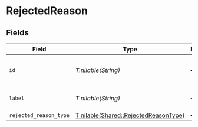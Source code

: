 # RejectedReason


## Fields

| Field                                                                              | Type                                                                               | Required                                                                           | Description                                                                        | Example                                                                            |
| ---------------------------------------------------------------------------------- | ---------------------------------------------------------------------------------- | ---------------------------------------------------------------------------------- | ---------------------------------------------------------------------------------- | ---------------------------------------------------------------------------------- |
| `id`                                                                               | *T.nilable(String)*                                                                | :heavy_minus_sign:                                                                 | The ID of the rejected reason.                                                     | 5d9743fb-ef6f-4430-a234-a163af119832                                               |
| `label`                                                                            | *T.nilable(String)*                                                                | :heavy_minus_sign:                                                                 | The label of the rejected reason.                                                  | Failed Phone Screen                                                                |
| `rejected_reason_type`                                                             | [T.nilable(Shared::RejectedReasonType)](../../models/shared/rejectedreasontype.md) | :heavy_minus_sign:                                                                 | N/A                                                                                |                                                                                    |